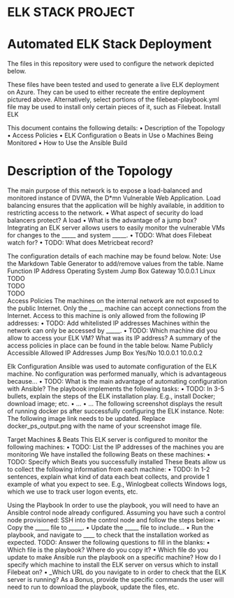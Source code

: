 # ELK STACK PROJECT
# Automated ELK Stack Deployment
The files in this repository were used to configure the network depicted below.

 
These files have been tested and used to generate a live ELK deployment on Azure. They can be used to either recreate the entire deployment pictured above. Alternatively, select portions of the filebeat-playbook.yml file may be used to install only certain pieces of it, such as Filebeat.
Install ELK


This document contains the following details:
•	Description of the Topology
•	Access Policies
•	ELK Configuration 
o	Beats in Use
o	Machines Being Monitored
•	How to Use the Ansible Build
# Description of the Topology
The main purpose of this network is to expose a load-balanced and monitored instance of DVWA, the D*mn Vulnerable Web Application.
Load balancing ensures that the application will be highly available, in addition to restricting access to the network.
•	What aspect of security do load balancers protect? A load 
•	What is the advantage of a jump box?
Integrating an ELK server allows users to easily monitor the vulnerable VMs for changes to the _____ and system _____.
•	TODO: What does Filebeat watch for?
•	TODO: What does Metricbeat record?



The configuration details of each machine may be found below. Note: Use the Markdown Table Generator to add/remove values from the table.
Name	Function	IP Address	Operating System
Jump Box	Gateway	10.0.0.1	Linux
TODO			
TODO			
TODO			
Access Policies
The machines on the internal network are not exposed to the public Internet.
Only the _____ machine can accept connections from the Internet. Access to this machine is only allowed from the following IP addresses:
•	TODO: Add whitelisted IP addresses
Machines within the network can only be accessed by _____.
•	TODO: Which machine did you allow to access your ELK VM? What was its IP address?
A summary of the access policies in place can be found in the table below.
Name	Publicly Accessible	Allowed IP Addresses
Jump Box	Yes/No	10.0.0.1 10.0.0.2
		
		






Elk Configuration
Ansible was used to automate configuration of the ELK machine. No configuration was performed manually, which is advantageous because...
•	TODO: What is the main advantage of automating configuration with Ansible?
The playbook implements the following tasks:
•	TODO: In 3-5 bullets, explain the steps of the ELK installation play. E.g., install Docker; download image; etc.
•	...
•	...
The following screenshot displays the result of running docker ps after successfully configuring the ELK instance.
Note: The following image link needs to be updated. Replace docker_ps_output.png with the name of your screenshot image file.
 
Target Machines & Beats
This ELK server is configured to monitor the following machines:
•	TODO: List the IP addresses of the machines you are monitoring
We have installed the following Beats on these machines:
•	TODO: Specify which Beats you successfully installed
These Beats allow us to collect the following information from each machine:
•	TODO: In 1-2 sentences, explain what kind of data each beat collects, and provide 1 example of what you expect to see. E.g., Winlogbeat collects Windows logs, which we use to track user logon events, etc.




Using the Playbook
In order to use the playbook, you will need to have an Ansible control node already configured. Assuming you have such a control node provisioned:
SSH into the control node and follow the steps below:
•	Copy the _____ file to _____.
•	Update the _____ file to include...
•	Run the playbook, and navigate to ____ to check that the installation worked as expected.
TODO: Answer the following questions to fill in the blanks:
•	Which file is the playbook? Where do you copy it?
•	Which file do you update to make Ansible run the playbook on a specific machine? How do I specify which machine to install the ELK server on versus which to install Filebeat on?
•	_Which URL do you navigate to in order to check that the ELK server is running?
As a Bonus, provide the specific commands the user will need to run to download the playbook, update the files, etc.
